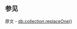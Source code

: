 ## 参见

原文 - [db.collection.replaceOne()]( https://docs.mongodb.com/manual/reference/method/db.collection.replaceOne/ )

